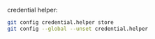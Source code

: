 
credential helper:
```bash
git config credential.helper store
git config --global --unset credential.helper
```